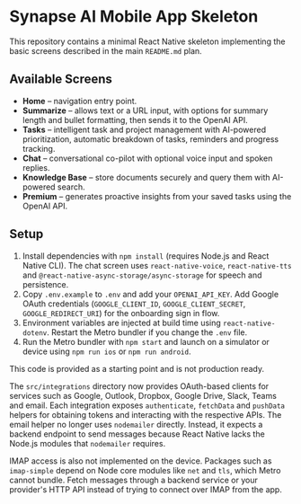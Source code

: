 # Synapse AI Mobile App Skeleton

This repository contains a minimal React Native skeleton implementing the basic screens described in the main `README.md` plan.

## Available Screens

- **Home** – navigation entry point.
- **Summarize** – allows text or a URL input, with options for summary length and bullet formatting, then sends it to the OpenAI API.
- **Tasks** – intelligent task and project management with AI-powered prioritization, automatic breakdown of tasks, reminders and progress tracking.
- **Chat** – conversational co-pilot with optional voice input and spoken replies.
- **Knowledge Base** – store documents securely and query them with AI-powered search.
- **Premium** – generates proactive insights from your saved tasks using the OpenAI API.

## Setup

1. Install dependencies with `npm install` (requires Node.js and React Native CLI). The chat screen uses `react-native-voice`, `react-native-tts` and `@react-native-async-storage/async-storage` for speech and persistence.
2. Copy `.env.example` to `.env` and add your `OPENAI_API_KEY`.
   Add Google OAuth credentials (`GOOGLE_CLIENT_ID`, `GOOGLE_CLIENT_SECRET`,
   `GOOGLE_REDIRECT_URI`) for the onboarding sign in flow.
3. Environment variables are injected at build time using
   `react-native-dotenv`. Restart the Metro bundler if you change the `.env`
   file.
4. Run the Metro bundler with `npm start` and launch on a simulator or device using `npm run ios` or `npm run android`.


This code is provided as a starting point and is not production ready.

The `src/integrations` directory now provides OAuth-based clients for services such as Google, Outlook, Dropbox, Google Drive, Slack, Teams and email. Each integration exposes `authenticate`, `fetchData` and `pushData` helpers for obtaining tokens and interacting with the respective APIs.
The email helper no longer uses `nodemailer` directly. Instead, it expects a
backend endpoint to send messages because React Native lacks the Node.js
modules that `nodemailer` requires.

IMAP access is also not implemented on the device. Packages such as
`imap-simple` depend on Node core modules like `net` and `tls`, which Metro
cannot bundle. Fetch messages through a backend service or your provider's HTTP
API instead of trying to connect over IMAP from the app.
